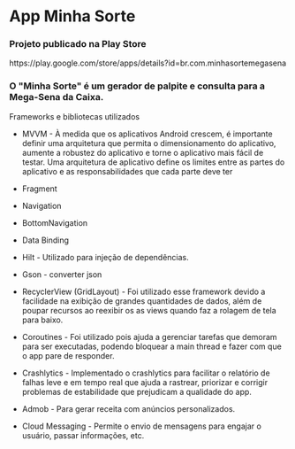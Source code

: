 <h1>App Minha Sorte</h1>

<h3>Projeto publicado na Play Store</h3>

<p>https://play.google.com/store/apps/details?id=br.com.minhasortemegasena</p>

<h3> O "Minha Sorte" é um gerador de palpite e consulta para a Mega-Sena da Caixa.</h3>

<p>Frameworks e bibliotecas utilizados

- MVVM - À medida que os aplicativos Android crescem, é importante definir uma arquitetura que permita o dimensionamento do aplicativo, aumente a robustez do aplicativo e torne o aplicativo mais fácil de testar. Uma arquitetura de aplicativo define os limites entre as partes do aplicativo e as responsabilidades que cada parte deve ter

- Fragment

- Navigation

- BottomNavigation

- Data Binding

- Hilt - Utilizado para injeção de dependências.
    
- Gson - converter json
    
- RecyclerView (GridLayout) - Foi utilizado esse framework devido a facilidade na exibição de grandes quantidades de dados, além de poupar recursos ao reexibir os as views quando faz a rolagem de tela para baixo.

- Coroutines - Foi utilizado pois ajuda a gerenciar tarefas que demoram para ser executadas, podendo bloquear a main thread e fazer com que o app pare de responder.

- Crashlytics - Implementado o crashlytics para facilitar o relatório de falhas leve e em tempo real que ajuda a rastrear, priorizar e corrigir problemas de estabilidade que prejudicam a qualidade do app. 

- Admob - Para gerar receita com anúncios personalizados.

- Cloud Messaging - Permite o envio de mensagens para engajar o usuário, passar informações, etc.

</p>
